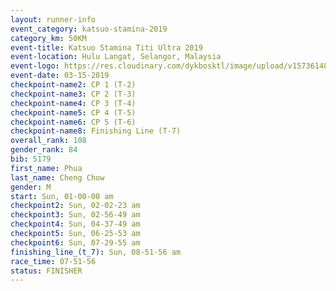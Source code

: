 ```yaml
---
layout: runner-info 
event_category: katsuo-stamina-2019 
category_km: 50KM 
event-title: Katsuo Stamina Titi Ultra 2019 
event-location: Hulu Langat, Selangor, Malaysia 
event-logo: https://res.cloudinary.com/dykbosktl/image/upload/v1573614825/Logo/Logo_p7ft6n.png
event-date: 03-15-2019 
checkpoint-name2: CP 1 (T-2) 
checkpoint-name3: CP 2 (T-3) 
checkpoint-name4: CP 3 (T-4) 
checkpoint-name5: CP 4 (T-5) 
checkpoint-name6: CP 5 (T-6) 
checkpoint-name8: Finishing Line (T-7) 
overall_rank: 108
gender_rank: 84
bib: 5179
first_name: Phua
last_name: Cheng Chow
gender: M
start: Sun, 01-00-00 am
checkpoint2: Sun, 02-02-23 am
checkpoint3: Sun, 02-56-49 am
checkpoint4: Sun, 04-37-49 am
checkpoint5: Sun, 06-25-53 am
checkpoint6: Sun, 07-29-55 am
finishing_line_(t_7): Sun, 08-51-56 am
race_time: 07-51-56
status: FINISHER
---
```

